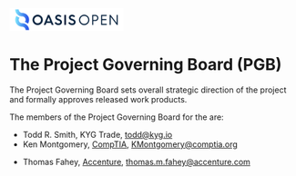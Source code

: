 <img src="artwork/OASIS-Primary-Logo-Full-Colour.png" width="200">

# The <open-project-name> Project Governing Board (PGB)

The <open-project-name> Project Governing Board sets overall strategic direction of the project and formally approves released work products. 

The members of the Project Governing Board for the <open-project-name> are: 

- Todd R. Smith, KYG Trade, [todd@kyg.io](mailto:todd@kyg.io)
- Ken Montgomery, [CompTIA](https://www.comptia.org/home), [KMontgomery@comptia.org](mailto:KMontgomery@comptia.org)
<!-- removing Kevin Cuddeback, [Inveniam](https://inveniam.io/), [kcuddeback@inveniam.io](mailto:kcuddeback@inveniam.io) pending signing of the e-cla -->
- Thomas Fahey, [Accenture](https://www.accenture.com/us-en), [thomas.m.fahey@accenture.com](mailto:thomas.m.fahey@accenture.com)
